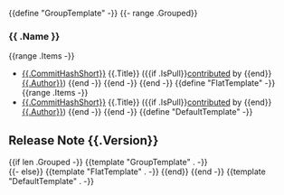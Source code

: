 {{define "GroupTemplate" -}}
{{- range .Grouped}}
### {{ .Name }}

{{range .Items -}}
* [{{.CommitHashShort}}]({{.CommitURL}}) {{.Title}} ({{if .IsPull}}[contributed]({{.PullURL}}) by {{end}}[{{.Author}}]({{.AuthorURL}}))
  {{end -}}
  {{end -}}
  {{end -}}
  {{define "FlatTemplate" -}}
  {{range .Items -}}
* [{{.CommitHashShort}}]({{.CommitURL}}) {{.Title}} ({{if .IsPull}}[contributed]({{.PullURL}}) by {{end}}[{{.Author}}]({{.AuthorURL}}))
  {{end -}}
  {{end -}}
  {{define "DefaultTemplate" -}}
## Release Note {{.Version}}
{{if len .Grouped -}}
{{template "GroupTemplate" . -}}   
{{- else}}
{{template "FlatTemplate" . -}}
{{end}}
{{end -}}
{{template "DefaultTemplate" . -}}
